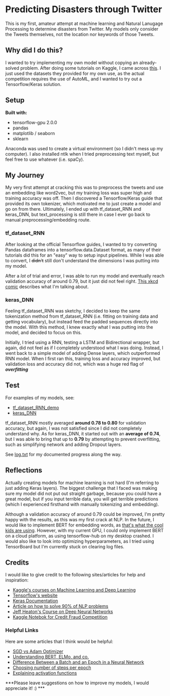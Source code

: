 # Predicting Disasters through Twitter
This is my first, amateur attempt at machine learning and Natural Lanugage Processing to determine disasters from Twitter.
My models only consider the Tweets themselves, not the location nor keywords of those Tweets.

## Why did I do this?
I wanted to try implementing my own model without copying an already-solved problem. After doing some tutorials on Kaggle, I
came across [this](https://www.kaggle.com/c/nlp-getting-started). I just used the datasets they provided for my own use, as
the actual competition requires the use of AutoML, and I wanted to try out a Tensorflow/Keras solution.

## Setup
**Built with:**

- tensorflow-gpu 2.0.0
- pandas
- matplotlib / seaborn
- sklearn

Anaconda was used to create a virtual environment (so I didn't mess up my computer). I also installed ntlk when 
I tried preprocessing text myself, but feel free to use whatever (i.e. spaCy).

## My Journey
My very first attempt at cracking this was to preprocess the tweets and use an embedding like word2vec, but my training loss 
was super high and training accuracy was off. Then I discovered a Tensorflow/Keras guide that provided its own tokenizer, which
motivated me to just create a model and go on from there. Ultimately, I ended up with tf_dataset_RNN and keras_DNN, but 
text_processing is still there in case I ever go back to manual preprocessing/embedding route.

### tf_dataset_RNN
After looking at the official Tensorflow guides, I wanted to try converting Pandas dataframes into a tensorflow.data.Dataset format,
as many of their tutorials did this for an "easy" way to setup input pipelines. While I was able to convert, I ~~didn't~~ 
still don't understand the dimensions I was putting into my model. 

After a *lot* of trial and error, I was able to run my model and eventually reach validation accuracy of around 0.79, but it just did
not feel right. [This xkcd comic](https://xkcd.com/1838/) describes what I'm talking about.

### keras_DNN
Feeling tf_dataset_RNN was sketchy, I decided to keep the same tokenization method from tf_dataset_RNN (i.e. fitting on training
data and getting vocabulary), but instead feed the padded sequences directly into the model. With this method, I knew exactly what
I was putting into the model, and decided to focus on this.

Initially, I tried using a RNN, testing a LSTM and Bidirectional wrapper, but again, did not feel as if I completely understood what I
was doing. Instead, I went back to a simple model of adding Dense layers, which outperformed RNN model. When I first ran this, training
loss and accuracy improved, but validation loss and accuracy did not, which was a huge red flag of ***overfitting***

## Test
For examples of my models, see:
- [tf_dataset_RNN_demo](https://github.com/kyletolentino/disaster-tweets/blob/master/tf_dataset_RNN_demo.ipynb)
- [keras_DNN](https://github.com/kyletolentino/disaster-tweets/blob/master/keras_DNN_demo.ipynb)

tf_dataset_RNN mostly averaged **around 0.78 to 0.80** for validation accuracy, but again, I was not satisfied since I did not 
completely understand why.
As for keras_DNN, it started out with an **average of 0.74**, but I was able to bring that up to **0.79** by attempting to prevent overfitting,
such as simplifying network and adding Dropout layers.

See [log.txt](https://github.com/kyletolentino/disaster-tweets/blob/master/log.txt) for my documented progress along the way.

## Reflections
Actually creating models for machine learning is not hard (I'm referring to just adding Keras layers). The biggest challenge that I faced
was making sure my model did not put out straight garbage, because you could have a great model, but if you input terrible data, you
will get terrible predictions (which I experienced firsthand with manually tokenizing and embedding).

Although a validation accuracy of around 0.79 could be improved, I'm pretty happy with the results, as this was my first crack at NLP.
In the future, I would like to implement BERT for embedding words, as [that's what the cool kids are using](https://arxiv.org/pdf/1810.04805.pdf).
However, with my current GPU, I could only implement BERT on a cloud platform, as using tensorflow-hub on my desktop crashed. I would also like
to look into optimizing hyperparameters, as I tried using TensorBoard but I'm currently stuck on clearing log files.

## Credits
I would like to give credit to the following sites/articles for help and inspiration:

- [Kaggle's courses on Machine Learning and Deep Learning](https://www.kaggle.com/learn/overview)
- [Tensorflow's website](https://www.tensorflow.org/)
- [Keras Documentation](https://keras.io/)
- [Article on how to solve 90% of NLP problems](https://blog.insightdatascience.com/how-to-solve-90-of-nlp-problems-a-step-by-step-guide-fda605278e4e)
- [Jeff Heaton's Course on Deep Neural Networks](https://github.com/jeffheaton/t81_558_deep_learning)
- [Kaggle Notebok for Credit Fraud Competition](https://www.kaggle.com/janiobachmann/credit-fraud-dealing-with-imbalanced-datasets)

### Helpful Links
Here are some articles that I think would be helpful:

- [SGD vs Adam Optimizer](https://shaoanlu.wordpress.com/2017/05/29/sgd-all-which-one-is-the-best-optimizer-dogs-vs-cats-toy-experiment/)
- [Understanding BERT, ELMo, and co.](https://jalammar.github.io/illustrated-bert/)
- [Difference Between a Batch and an Epoch in a Neural Network](https://machinelearningmastery.com/difference-between-a-batch-and-an-epoch/)
- [Choosing number of steps per epoch](https://stackoverflow.com/questions/49922252/choosing-number-of-steps-per-epoch)
- [Explaining activation functions](https://medium.com/@himanshuxd/activation-functions-sigmoid-relu-leaky-relu-and-softmax-basics-for-neural-networks-and-deep-8d9c70eed91e)

***Please leave suggestions on how to improve my models, I would appreciate it! :) ***

